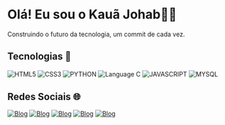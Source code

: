 # Olá! Eu sou o Kauã Johab👋🏾
<div>
    Construindo o futuro da tecnologia, um commit de cada vez.
</div>

## Tecnologias 🔧

<div style="display: inline_block">
    <img align="center" alt="HTML5" src="https://img.shields.io/badge/HTML5-E34F26?style=for-the-badge&logo=html5&logoColor=white">
    <img align="center" alt="CSS3" src="https://img.shields.io/badge/CSS3-1572B6?style=for-the-badge&logo=css3&logoColor=white">
    <img align="center" alt="PYTHON" src="https://img.shields.io/badge/Python-14354C?style=for-the-badge&logo=python&logoColor=white">
    <img align="center" alt="Language C" src="https://img.shields.io/badge/C-00599C?style=for-the-badge&logo=c&logoColor=white">
    <img align="center" alt="JAVASCRIPT" src="https://img.shields.io/badge/JavaScript-323330?style=for-the-badge&logo=javascript&logoColor=white">
    <img align="center" alt="MYSQL" src="https://img.shields.io/badge/MySQL-00000F?style=for-the-badge&logo=mysql&logoColor=white">
</div>

## Redes Sociais 🌐 

[![Blog](https://img.shields.io/badge/LinkedIn-0077B5?style=for-the-badge&logo=linkedin&logoColor=white)](https://www.linkedin.com/in/kau%C3%A3-johab/)
[![Blog](https://img.shields.io/badge/Instagram-E4405F?style=for-the-badge&logo=instagram&logoColor=white)](https://www.instagram.com/kaua_johab/)
[![Blog](https://img.shields.io/badge/Facebook-1877F2?style=for-the-badge&logo=facebook&logoColor=white)](https://www.facebook.com/profile.php?id=61554138779932)
[![Blog](https://img.shields.io/badge/GitHub-100000?style=for-the-badge&logo=github&logoColor=white)](https://github.com/KauaJohab)
[![Blog](https://img.shields.io/badge/Gmail-D14836?style=for-the-badge&logo=gmail&logoColor=white)](mailto:kauajbs225@gmail.com)
